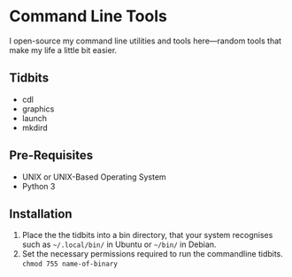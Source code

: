 # Command Line Tools
I open-source my command line utilities and tools here—random tools that make my life a little bit easier.

## Tidbits
* cdl
* graphics
* launch
* mkdird

## Pre-Requisites
* UNIX or UNIX-Based Operating System
* Python 3

## Installation
1. Place the the tidbits into a bin directory, that your system recognises such as `~/.local/bin/` in Ubuntu or `~/bin/` in Debian.
2. Set the necessary permissions required to run the commandline tidbits.  
```chmod 755 name-of-binary```
